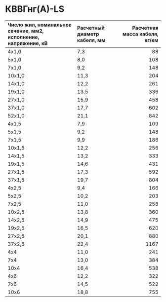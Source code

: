 # КВВГнг(А)-LS

| Число жил, номинальное сечение, мм2, исполнение, напряжение, кВ   | Расчетный диаметр кабеля, мм   |   Расчетная масса кабеля, кг/км |
|:------------------------------------------------------------------|:-------------------------------|--------------------------------:|
| 4х1,0                                                             | 7,3                            |                              88 |
| 5х1,0                                                             | 8,0                            |                             108 |
| 7х1,0                                                             | 9,2                            |                             148 |
| 10х1,0                                                            | 11,3                           |                             204 |
| 14х1,0                                                            | 12,2                           |                             261 |
| 19х1,0                                                            | 13,5                           |                             336 |
| 27х1,0                                                            | 15,9                           |                             458 |
| 37х1,0                                                            | 17,7                           |                             602 |
| 52х1,0                                                            | 21,1                           |                             842 |
| 4х1,5                                                             | 7,9                            |                             109 |
| 5х1,5                                                             | 9,2                            |                             148 |
| 7х1,5                                                             | 9,9                            |                             186 |
| 10х1,5                                                            | 12,2                           |                             256 |
| 14х1,5                                                            | 13,2                           |                             333 |
| 19х1,5                                                            | 14,6                           |                             431 |
| 27х1,5                                                            | 17,3                           |                             592 |
| 37х1,5                                                            | 19,7                           |                             804 |
| 4х2,5                                                             | 9,4                            |                             166 |
| 5х2,5                                                             | 10,2                           |                             203 |
| 7х2,5                                                             | 11,0                           |                             258 |
| 10х2,5                                                            | 13,8                           |                             360 |
| 14х2,5                                                            | 14,9                           |                             475 |
| 19х2,5                                                            | 16,5                           |                             620 |
| 27х2,5                                                            | 20,1                           |                             880 |
| 37х2,5                                                            | 22,4                           |                            1167 |
| 4х4                                                               | 11,0                           |                             241 |
| 7х4                                                               | 13,0                           |                             384 |
| 10х4                                                              | 16,4                           |                             538 |
| 4х6                                                               | 12,2                           |                             322 |
| 7х6                                                               | 14,5                           |                             522 |
| 10х6                                                              | 18,8                           |                             755 |